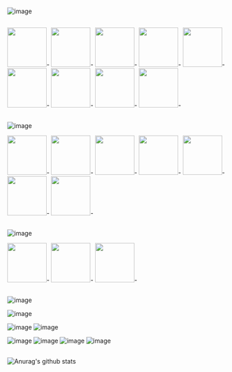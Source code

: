 ###
![image](https://img.shields.io/badge/Nome-Lucas%20Fernando-brightgreen)
##
<div>
<img width="90px" src="https://cdn.jsdelivr.net/gh/devicons/devicon/icons/html5/html5-original-wordmark.svg" />-
<img width="90px" src="https://cdn.jsdelivr.net/gh/devicons/devicon/icons/css3/css3-original-wordmark.svg" />-
<img width="90px" src="https://cdn.jsdelivr.net/gh/devicons/devicon/icons/sass/sass-original.svg" />-
<img width="90px" src="https://cdn.jsdelivr.net/gh/devicons/devicon/icons/bootstrap/bootstrap-plain-wordmark.svg" />-
<img width="90px" src="https://cdn.jsdelivr.net/gh/devicons/devicon/icons/javascript/javascript-original.svg" />-
<img width="90px" src="https://cdn.jsdelivr.net/gh/devicons/devicon/icons/react/react-original-wordmark.svg" />-
<img width="90px" src="https://cdn.jsdelivr.net/gh/devicons/devicon/icons/nextjs/nextjs-original.svg" />-
<img width="90px" src="https://cdn.jsdelivr.net/gh/devicons/devicon/icons/git/git-plain.svg" />-
<img width="90px" src="https://cdn.jsdelivr.net/gh/devicons/devicon/icons/github/github-original-wordmark.svg" />-
</div>

##
![image](https://img.shields.io/badge/Tenho-Noções:-brightgreen)
<div>
<img width="90" src="https://cdn.jsdelivr.net/gh/devicons/devicon/icons/firebase/firebase-plain-wordmark.svg" />-
<img width="90" src="https://cdn.jsdelivr.net/gh/devicons/devicon/icons/webpack/webpack-original.svg" />-
<img width="90" src="https://cdn.jsdelivr.net/gh/devicons/devicon/icons/typescript/typescript-original.svg" />-
<img width="90" src="https://cdn.jsdelivr.net/gh/devicons/devicon/icons/express/express-original-wordmark.svg" />-
<img width="90" src="https://cdn.jsdelivr.net/gh/devicons/devicon/icons/nodejs/nodejs-original-wordmark.svg" />-
<img width="90" src="https://cdn.jsdelivr.net/gh/devicons/devicon/icons/npm/npm-original-wordmark.svg" />-
<img width="90" src="https://cdn.jsdelivr.net/gh/devicons/devicon/icons/mysql/mysql-original-wordmark.svg" />-
</div>

##

##
![image](https://img.shields.io/badge/Outros-Abobe:-brightgreen)
<div>
<img width="90"  src="https://cdn.jsdelivr.net/gh/devicons/devicon/icons/photoshop/photoshop-plain.svg" />-
<img width="90"  src="https://cdn.jsdelivr.net/gh/devicons/devicon/icons/illustrator/illustrator-plain.svg" />-
<img width="90"  src="https://cdn.jsdelivr.net/gh/devicons/devicon/icons/premierepro/premierepro-original.svg" />-
</div>

##

![image](https://img.shields.io/badge/-Desenvolvedor%20Front--end-blue) <br>

![image](https://img.shields.io/badge/Local-Birigui--SP-brightgreen) <br>

![image](https://img.shields.io/badge/Ingl%C3%AAs-B%C3%A1sico-brightgreen)
![image](https://img.shields.io/badge/Japon%C3%AAs-B%C3%A1sico-brightgreen) <br>

![image](https://img.shields.io/badge/PhotoShop-B%C3%A1sico-brightgreen)
![image](https://img.shields.io/badge/Premiere-B%C3%A1sico-brightgreen)
![image](https://img.shields.io/badge/Microsoft%20Word%20-B%C3%A1sico-brightgreen)
![image](https://img.shields.io/badge/Microsoft%20Excel-B%C3%A1sico-brightgreen)

##
![Anurag's github stats](https://github-readme-stats.vercel.app/api?username=DigitalHDR&show_icons=true)
